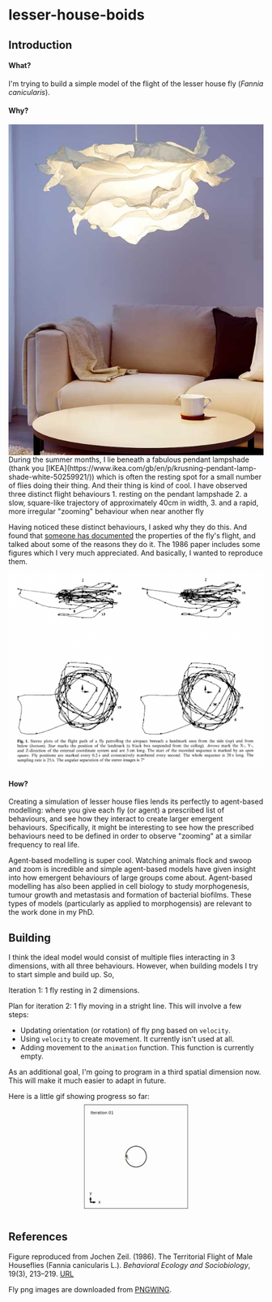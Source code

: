 # lesser-house-boids

## Introduction

#### What?
I'm trying to build a simple model of the flight of the lesser house fly (_Fannia canicularis_).

#### Why?

<img align="right" src="pendant.jpg">
During the summer months, I lie beneath a fabulous pendant lampshade (thank you [IKEA](https://www.ikea.com/gb/en/p/krusning-pendant-lamp-shade-white-50259921/)) which is often the resting spot for a small number of flies doing their thing. And their thing is kind of cool. I have observed three distinct flight behaviours
1. resting on the pendant lampshade
2. a slow, square-like trajectory of approximately 40cm in width,
3. and a rapid, more irregular "zooming" behaviour when near another fly

Having noticed these distinct behaviours, I asked why they do this. And found that [someone has documented](https://www.jstor.org/stable/4599948) the properties of the fly's flight, and talked about some of the reasons they do it. The 1986 paper includes some figures which I very much appreciated. And basically, I wanted to reproduce them.

![Figure1_caption](Fig1_caption.png)

#### How?

Creating a simulation of lesser house flies lends its perfectly to agent-based modelling: where you give each fly (or agent) a prescribed list of behaviours, and see how they interact to create larger emergent behaviours. Specifically, it might be interesting to see how the prescribed behaviours need to be defined in order to observe "zooming" at a similar frequency to real life.

Agent-based modelling is super cool. Watching animals flock and swoop and zoom is incredible and simple agent-based models have given insight into how emergent behaviours of large groups come about. Agent-based modelling has also been applied in cell biology to study morphogenesis, tumour growth and metastasis and formation of bacterial biofilms. These types of models (particularly as applied to morphogensis) are relevant to the work done in my PhD.

## Building

I think the ideal model would consist of multiple flies interacting in 3 dimensions, with all three behaviours. However, when building models I try to start simple and build up. So,

Iteration 1: 1 fly resting in 2 dimensions.

Plan for iteration 2: 1 fly moving in a stright line. This will involve a few steps:
- Updating orientation (or rotation) of fly png based on `velocity`.
- Using `velocity` to create movement. It currently isn't used at all.
- Adding movement to the `animation` function. This function is currently empty.

As an additional goal, I'm going to program in a third spatial dimension now. This will make it much easier to adapt in future.

Here is a little gif showing progress so far:
![Progress](progress.gif)


## References

Figure reproduced from 
Jochen Zeil. (1986). The Territorial Flight of Male Houseflies (Fannia canicularis L.). _Behavioral Ecology and Sociobiology_, 19(3), 213–219. [URL](http://www.jstor.org/stable/4599948)

Fly png images are downloaded from [PNGWING](https://www.pngwing.com/).


